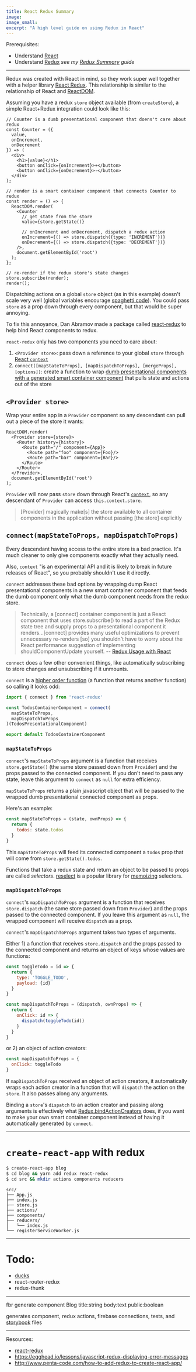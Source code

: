 ```yaml
---
title: React Redux Summary
image:
image_small:
excerpt: "A high level guide on using Redux in React"
---
```


Prerequisites:

* Understand [React](https://reactjs.org/docs/hello-world.html)
* Understand [Redux](https://redux.js.org/) *see my [Redux Summary](/redux) guide*

---

Redux was created with React in mind, so they work super well together with a helper library [React Redux](https://github.com/reactjs/react-redux). This relationship is similar to the relationship of React and [ReactDOM](https://reactjs.org/docs/react-dom.html).

Assuming you have a redux `store` object available (from `createStore`), a simple React+Redux integration could look like this:

```
// Counter is a dumb presentational component that doens't care about redux
const Counter = ({
  value,
  onIncrement,
  onDecrement
}) => (
  <div>
    <h1>{value}</h1>
    <button onClick={onIncrement}>+</button>
    <button onClick={onDecrement}>-</button>
  </div>
);

// render is a smart container component that connects Counter to redux
const render = () => {
  ReactDOM.render(
    <Counter
      // get state from the store
      value={store.getState()}

      // onIncrement and onDecrement, dispatch a redux action
      onIncrement={() => store.dispatch({type: 'INCREMENT'})}
      onDecrement={() => store.dispatch({type: 'DECREMENT'})}
    />,
    document.getElementById('root')
  );
};

// re-render if the redux store's state changes
store.subscribe(render);
render();
```

Dispatching actions on a global `store` object (as in this example) doesn't scale very well (global variables encourage [spaghetti code](https://en.wikipedia.org/wiki/Spaghetti_code)). You could pass `store` as a prop down through every component, but that would be super annoying.

To fix this annoyance, Dan Abramov made a package called [react-redux](https://github.com/reactjs/react-redux) to help bind React components to redux.

`react-redux` only has two components you need to care about:

1. `<Provider store>`: pass down a reference to your global `store` through [React `context`](https://reactjs.org/docs/context.html)
2. `connect([mapStateToProps], [mapDispatchToProps], [mergeProps], [options])`: create a function to wrap [dumb presentational components with a generated smart container component](https://medium.com/@dan_abramov/smart-and-dumb-components-7ca2f9a7c7d0) that pulls state and actions out of the store

## `<Provider store>`

Wrap your entire app in a `Provider` component so any descendant can pull out a piece of the store it wants:

```
ReactDOM.render(
  <Provider store={store}>
    <Router history={history}>
      <Route path="/" component={App}>
        <Route path="foo" component={Foo}/>
        <Route path="bar" component={Bar}/>
      </Route>
    </Router>
  </Provider>,
  document.getElementById('root')
);
```

`Provider` will now pass `store` down through React's [`context`](https://reactjs.org/docs/context.html), so any descendant of `Provider` can access `this.context.store`.

> [Provider] magically make[s] the store available to all container components in the application without passing [the store] explicitly

## `connect(mapStateToProps, mapDispatchToProps)`

Every descendant having access to the entire store is a bad practice. It's much cleaner to only give components exactly what they actually need.

Also, `context` "is an experimental API and it is likely to break in future releases of React", so you probably shouldn't use it directly.

`connect` addresses these bad options by wrapping dump React presentational components in a new smart container component that feeds the dumb component only what the dumb component needs from the redux store.

> Technically, a [connect] container component is just a React component that uses store.subscribe() to read a part of the Redux state tree and supply props to a presentational component it renders...[connect] provides many useful optimizations to prevent unnecessary re-renders [so] you shouldn't have to worry about the React performance suggestion of implementing shouldComponentUpdate yourself.
> -- [Redux Usage with React](https://redux.js.org/docs/basics/UsageWithReact.html)

`connect` does a few other convenient things, like automatically subscribing to store changes and unsubscribing if it unmounts.

`connect` is a [higher order function](https://en.wikipedia.org/wiki/Higher-order_function) (a function that returns another function) so calling it looks odd:

```javascript
import { connect } from 'react-redux'

const TodosContainerComponent = connect(
  mapStateToProps,
  mapDispatchToProps
)(TodosPresentationalComponent)

export default TodosContainerComponent
```

### `mapStateToProps`

`connect`'s `mapStateToProps` argument is a function that receives `store.getState()` (the same store passed down from `Provider`) and the props passed to the connected component. If you don't need to pass any state, leave this argument to `connect` as `null` for extra efficiency.

`mapStateToProps` returns a plain javascript object that will be passed to the wrapped dumb presentational connected component as props.

Here's an example:

```javascript
const mapStateToProps = (state, ownProps) => {
  return {
    todos: state.todos
  }
}
```

This `mapStateToProps` will feed its connected component a `todos` prop that will come from `store.getState().todos`.

Functions that take a redux state and return an object to be passed to props are called *selectors*. [reselect](https://github.com/reactjs/reselect) is a popular library for [memoizing](https://en.wikipedia.org/wiki/Memoization) selectors.

### `mapDispatchToProps`

`connect`'s `mapDispatchToProps` argument is a function that receives `store.dispatch` (the same store passed down from `Provider`) and the props passed to the connected component. If you leave this argument as `null`, the wrapped component will receive `dispatch` as a prop.

`connect`'s `mapDispatchToProps` argument takes two types of arguments.

Either 1) a function that receives `store.dispatch` and the props passed to the connected component and returns an object of keys whose values are functions:

```javascript
const toggleTodo = id => {
  return {
    type: 'TOGGLE_TODO',
    payload: {id}
  }
}

const mapDispatchToProps = (dispatch, ownProps) => {
  return {
    onClick: id => {
      dispatch(toggleTodo(id))
    }
  }
}
```

or 2) an object of action creators:

```javascript
const mapDispatchToProps = {
  onClick: toggleTodo
}
```

If `mapDispatchToProps` received an object of action creators, it automatically wraps each action creator in a function that will `dispatch` the action on the `store`. It also passes along any arguments.

Binding a `store`'s `dispatch` to an action creator and passing along arguments is effectively what [Redux.bindActionCreators](https://redux.js.org/docs/api/bindActionCreators.html) does, if you want to make your own smart container component instead of having it automatically generated by `connect`.

---

# `create-react-app` with redux

```bash
$ create-react-app blog
$ cd blog && yarn add redux react-redux
$ cd src && mkdir actions components reducers
```

```
src/
├── App.js
├── index.js
├── store.js
├── actions/
├── components/
├── reducers/
│   └── index.js
└── registerServiceWorker.js
```

---

# Todo:

* [ducks](https://github.com/erikras/ducks-modular-redux)
* react-router-redux
* redux-thunk

---

fbr generate component Blog title:string body:text public:boolean

generates component, redux actions, firebase connections, tests, and [storybook](https://storybook.js.org/) files

---

Resources:

* [react-redux](https://github.com/reactjs/react-redux)
* https://egghead.io/lessons/javascript-redux-displaying-error-messages
* http://www.penta-code.com/how-to-add-redux-to-create-react-app/
